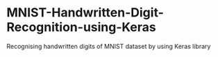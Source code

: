 # MNIST-Handwritten-Digit-Recognition-using-Keras
Recognising handwritten digits of MNIST dataset by using Keras library
